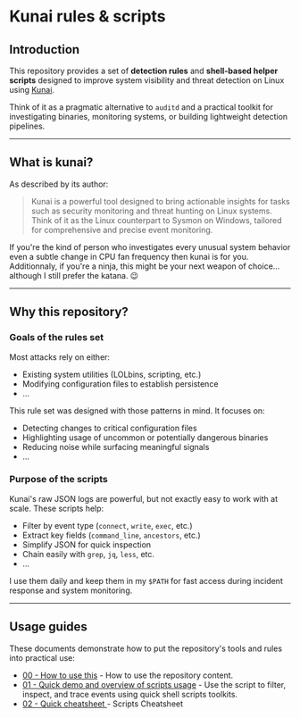 # Kunai rules & scripts 

## Introduction

This repository provides a set of **detection rules** and **shell-based helper scripts** designed to improve system visibility and threat detection on Linux using [Kunai](https://github.com/kunai-project/kunai).

Think of it as a pragmatic alternative to `auditd` and a practical toolkit for investigating binaries, monitoring systems, or building lightweight detection pipelines.

---

## What is kunai?

As described by its author:

> Kunai is a powerful tool designed to bring actionable insights for tasks such as security monitoring and threat hunting on Linux systems. Think of it as the Linux counterpart to Sysmon on Windows, tailored for comprehensive and precise event monitoring.

If you're the kind of person who investigates every unusual system behavior even a subtle change in CPU fan frequency then kunai is for you.  
Additionnaly, if you're a ninja, this might be your next weapon of choice... although I still prefer the katana. 😉

---

## Why this repository?

### Goals of the rules set

Most attacks rely on either:
- Existing system utilities (LOLbins, scripting, etc.)
- Modifying configuration files to establish persistence
- ...

This rule set was designed with those patterns in mind. It focuses on:
- Detecting changes to critical configuration files
- Highlighting usage of uncommon or potentially dangerous binaries
- Reducing noise while surfacing meaningful signals
- ...

### Purpose of the scripts

Kunai's raw JSON logs are powerful, but not exactly easy to work with at scale. These scripts help:
- Filter by event type (`connect`, `write`, `exec`, etc.)
- Extract key fields (`command_line`, `ancestors`, etc.)
- Simplify JSON for quick inspection
- Chain easily with `grep`, `jq`, `less`, etc.
- ...

I use them daily and keep them in my `$PATH` for fast access during incident response and system monitoring.

---

## Usage guides

These documents demonstrate how to put the repository's tools and rules into practical use:

- [00 - How to use this](./00_HOWTOUSE.md) - How to use the repository content.
- [01 - Quick demo and overview of scripts usage](./01_QUICK_DEMO.md) - Use the script to filter, inspect, and trace events using quick shell scripts toolkits.
- [02 - Quick cheatsheet ](./02_SCRIPTS_CHEATSHEET.md) - Scripts Cheatsheet 
